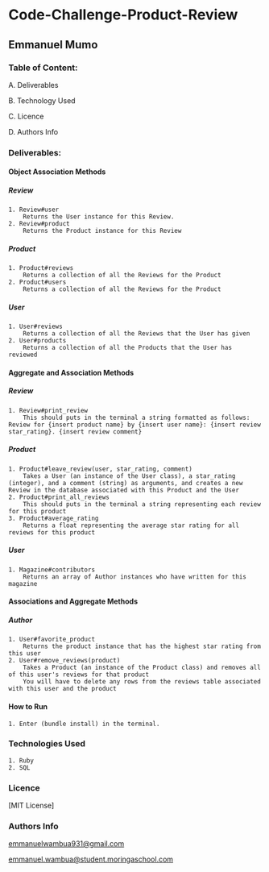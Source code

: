 # Code-Challenge-Product-Review

## Emmanuel Mumo


### Table of Content:

A. Deliverables

B. Technology Used

C. Licence

D. Authors Info


### Deliverables:

#### Object Association Methods

##### Review

    1. Review#user
        Returns the User instance for this Review.
    2. Review#product
        Returns the Product instance for this Review

##### Product

    1. Product#reviews
        Returns a collection of all the Reviews for the Product
    2. Product#users
        Returns a collection of all the Reviews for the Product

##### User
    1. User#reviews
        Returns a collection of all the Reviews that the User has given
    2. User#products
        Returns a collection of all the Products that the User has reviewed

####  Aggregate and Association Methods

##### Review

    1. Review#print_review
        This should puts in the terminal a string formatted as follows: Review for {insert product name} by {insert user name}: {insert review star_rating}. {insert review comment}

##### Product
    1. Product#leave_review(user, star_rating, comment)
        Takes a User (an instance of the User class), a star_rating (integer), and a comment (string) as arguments, and creates a new Review in the database associated with this Product and the User
    2. Product#print_all_reviews
        This should puts in the terminal a string representing each review for this product
    3. Product#average_rating
        Returns a float representing the average star rating for all reviews for this product
##### User
    1. Magazine#contributors
        Returns an array of Author instances who have written for this magazine

#### Associations and Aggregate Methods

##### Author
    1. User#favorite_product
        Returns the product instance that has the highest star rating from this user
    2. User#remove_reviews(product)
        Takes a Product (an instance of the Product class) and removes all of this user's reviews for that product
        You will have to delete any rows from the reviews table associated with this user and the product

#### How to Run
    1. Enter (bundle install) in the terminal.

### Technologies Used
    1. Ruby
    2. SQL


### Licence

[MIT License]


### Authors Info
emmanuelwambua931@gmail.com

emmanuel.wambua@student.moringaschool.com